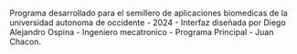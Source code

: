 Programa desarrollado para el semillero de aplicaciones biomedicas
de la universidad autonoma de occidente - 2024 -
Interfaz diseñada por Diego Alejandro Ospina - Ingeniero mecatronico -
Programa Principal - Juan Chacon.
